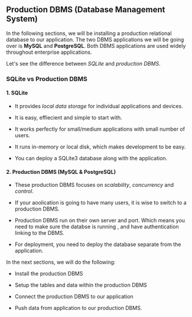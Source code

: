 ## Production DBMS (Database Management System)

In the following sections, we will be installing a production relational database to our application. The two DBMS applications we will be going over is **MySQL** and **PostgreSQL**. Both DBMS applications are used widely throughout enterprise applications.

Let's see the difference between _SQLite_ and _production DBMS_.

### SQLite vs Production DBMS

#### 1. SQLite

- It provides _local data storage_ for individual applications and devices.

- It is easy, effiecient and simple to start with.

- It works perfectly for small/medium applications with small number of users.

- It runs in-memory or local disk, which makes development to be easy.

- You can deploy a SQLite3 database along with the application.

#### 2. Production DBMS (MySQL & PostgreSQL)

- These production DBMS focuses on _scalability_, _concurrency_ and _control_.

- If your aoolication is going to have many users, it is wise to switch to a production DBMS.

- Production DBMS run on their own server and port. Which means you need to make sure the databse is running , and have authentication linking to the DBMS.

- For deployment, you need to deploy the database separate from the application.

In the next sections, we will do the following:

- Install the production DBMS

- Setup the tables and data within the production DBMS

- Connect the production DBMS to our application

- Push data from application to our production DBMS.
